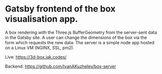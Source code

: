 # Gatsby frontend of the box visualisation app.

A box rendering with the Three.js BufferGeometry from the server-sent data in the Gatsby site. A user can change the dimensions of the box via the form which requests the new data. The server is a simple node app hosted on a Linux VM (NGINX, SSL, pm2).

Live: https://3d-box.iak.codes/

Backend: https://github.com/IvanAKuzhelev/box-server
